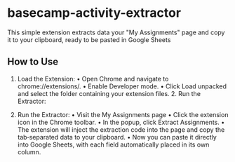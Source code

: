 # basecamp-activity-extractor

This simple extension extracts data your "My Assignments" page and copy it to your clipboard, ready to be pasted in Google Sheets

## How to Use

1. Load the Extension:
   • Open Chrome and navigate to chrome://extensions/.
   • Enable Developer mode.
   • Click Load unpacked and select the folder containing your extension files. 2. Run the Extractor:

2. Run the Extractor:
   • Visit the My Assignments page
   • Click the extension icon in the Chrome toolbar.
   • In the popup, click Extract Assignments.
   • The extension will inject the extraction code into the page and copy the tab‑separated data to your clipboard.
   • Now you can paste it directly into Google Sheets, with each field automatically placed in its own column.
